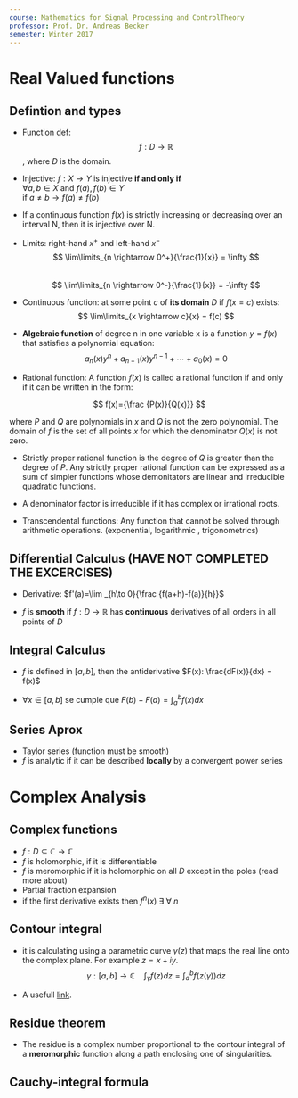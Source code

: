 ```yaml
---
course: Mathematics for Signal Processing and ControlTheory
professor: Prof. Dr. Andreas Becker
semester: Winter 2017
---
```


# Real Valued functions
## Defintion and types
* Function def:  $$ f: D \rightarrow \mathbb{R} $$, where $D$ is the domain. 
* Injective: $f: X \rightarrow Y$ is injective **if and only if**  
$\forall a,b \in X$ and $f(a), f(b) \in Y$  
 if $a \neq b \rightarrow  f(a) \neq f(b)$
* If a continuous function $f(x)$ is strictly increasing or decreasing over an interval N, then it is injective over N.
* Limits: right-hand $x^+$ and left-hand $x^-$   
 $$ \lim\limits_{n \rightarrow 0^+}{\frac{1}{x}} = \infty $$  
 $$ \lim\limits_{n \rightarrow 0^-}{\frac{1}{x}} = -\infty $$ 

* Continuous function: at some point $c$ of **its domain** $D$ if $f(x=c)$ exists:  
$$ \lim\limits_{x \rightarrow c}{x} = f(c) $$ 

* **Algebraic function** of degree n in one variable x is a function $y = f ( x )$ that satisfies a polynomial equation:
$$ a_{n}(x)y^{n}+a_{n-1}(x)y^{n-1}+\cdots +a_{0}(x)=0 $$

* Rational function: A function $f(x)$ is called a rational function if and only if it can be written in the form: 

$$ f(x)={\frac {P(x)}{Q(x)}} $$  

where $P$ and $Q$ are polynomials in $x$ and $Q$ is not the zero polynomial. The domain of $f$ is the set of all points $x$ for which the denominator $Q(x)$ is not zero.

* Strictly proper rational function is the degree of $Q$ is greater than the degree of $P$. Any strictly proper rational function can be expressed as a sum of simpler functions whose demonitators are linear and irreducible quadratic functions.

* A denominator factor is irreducible if it has complex or irrational roots.

* Transcendental functions: Any function that cannot be solved through arithmetic operations. (exponential, logarithmic , trigonometrics)

## Differential Calculus (HAVE NOT COMPLETED THE EXCERCISES)
* Derivative: $f'(a)=\lim _{h\to 0}{\frac {f(a+h)-f(a)}{h}}$

* $f$ is **smooth** if $f: D \rightarrow \mathbb{R}$ has **continuous** derivatives of all orders in all points of $D$

## Integral Calculus 
* $f$ is defined in $[a, b]$, then the antiderivative $F(x): \frac{dF(x)}{dx} = f(x)$

* $\forall x \in [a,b]$ se cumple que $F(b)- F(a) = \int_a^b f(x)dx$

## Series Aprox
* Taylor series (function must be smooth)
* $f$ is analytic if it can be described **locally** by a convergent power series

# Complex Analysis
## Complex functions 
* $f: D \subseteq \mathbb{C} \rightarrow \mathbb{C}$
* $f$ is holomorphic, if it is differentiable
* $f$ is meromorphic if it is holomorphic on all $D$ except in the poles (read more about)
* Partial fraction expansion
* if the first derivative exists then $f^n(x) \ \exists \ \forall \ n$

## Contour integral
* it is calculating using a parametric curve  $\gamma (z)$ that maps the real line onto the complex plane. For example $z = x+iy$.
$$ \gamma :[a,b] \rightarrow \mathbb{C} \quad \int_\gamma f(z)dz = \int_a^b f(z(\gamma))dz $$

* A usefull [link](https://www.youtube.com/watch?v=wN45dqYyrOE). 

## Residue theorem
* The residue is a complex number proportional to the contour integral of a **meromorphic**  function along a path enclosing one of singularities.

## Cauchy-integral formula



